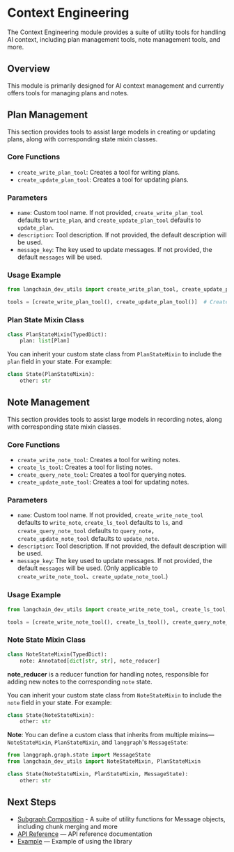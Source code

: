 # Context Engineering

The Context Engineering module provides a suite of utility tools for handling AI context, including plan management tools, note management tools, and more.

## Overview

This module is primarily designed for AI context management and currently offers tools for managing plans and notes.

## Plan Management

This section provides tools to assist large models in creating or updating plans, along with corresponding state mixin classes.

### Core Functions

- `create_write_plan_tool`: Creates a tool for writing plans.
- `create_update_plan_tool`: Creates a tool for updating plans.

### Parameters

- `name`: Custom tool name. If not provided, `create_write_plan_tool` defaults to `write_plan`, and `create_update_plan_tool` defaults to `update_plan`.
- `description`: Tool description. If not provided, the default description will be used.
- `message_key`: The key used to update messages. If not provided, the default `messages` will be used.

### Usage Example

```python
from langchain_dev_utils import create_write_plan_tool, create_update_plan_tool

tools = [create_write_plan_tool(), create_update_plan_tool()]  # Create plan tools
```

### Plan State Mixin Class

```python
class PlanStateMixin(TypedDict):
    plan: list[Plan]
```

You can inherit your custom state class from `PlanStateMixin` to include the `plan` field in your state. For example:

```python
class State(PlanStateMixin):
    other: str
```

## Note Management

This section provides tools to assist large models in recording notes, along with corresponding state mixin classes.

### Core Functions

- `create_write_note_tool`: Creates a tool for writing notes.
- `create_ls_tool`: Creates a tool for listing notes.
- `create_query_note_tool`: Creates a tool for querying notes.
- `create_update_note_tool`: Creates a tool for updating notes.

### Parameters

- `name`: Custom tool name. If not provided, `create_write_note_tool` defaults to `write_note`, `create_ls_tool` defaults to `ls`, and `create_query_note_tool` defaults to `query_note`，`create_update_note_tool` defaults to `update_note`.
- `description`: Tool description. If not provided, the default description will be used.
- `message_key`: The key used to update messages. If not provided, the default `messages` will be used. (Only applicable to `create_write_note_tool`、`create_update_note_tool`.)

### Usage Example

```python
from langchain_dev_utils import create_write_note_tool, create_ls_tool, create_query_note_tool, create_update_note_tool

tools = [create_write_note_tool(), create_ls_tool(), create_query_note_tool(), create_update_note_tool()]  # Create note tools
```

### Note State Mixin Class

```python
class NoteStateMixin(TypedDict):
    note: Annotated[dict[str, str], note_reducer]
```

**note_reducer** is a reducer function for handling notes, responsible for adding new notes to the corresponding `note` state.

You can inherit your custom state class from `NoteStateMixin` to include the `note` field in your state. For example:

```python
class State(NoteStateMixin):
    other: str
```

**Note**: You can define a custom class that inherits from multiple mixins—`NoteStateMixin`, `PlanStateMixin`, and `langgraph`'s `MessageState`:

```python
from langgraph.graph.state import MessageState
from langchain_dev_utils import NoteStateMixin, PlanStateMixin

class State(NoteStateMixin, PlanStateMixin, MessageState):
    other: str
```

## Next Steps

- [Subgraph Composition](./graph_pipeline.md) - A suite of utility functions for Message objects, including chunk merging and more
- [API Reference](./api-reference.md) — API reference documentation
- [Example](./example.md) — Example of using the library

